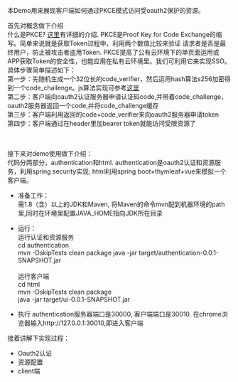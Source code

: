 本Demo用来展现客户端如何通过PKCE模式访问受oauth2保护的资源。

首先对概念做下介绍<br>
    什么是PKCE? <a href="https://tools.ietf.org/html/rfc7636" target="_blank">这里</a>有详细的介绍. PKCE是Proof Key for Code Exchange的缩写。简单来说就是获取Token过程中，利用两个数值比较来验证
请求者是否是最终用户，防止被攻击者盗用Token. PKCE提高了公有云环境下的单页面运用或APP获取Token的安全性，也能应用在私有云环境里。我们可利用它来实现SSO。 <br>
  具体步骤简单描述如下：<br>
  第一步：先随机生成一个32位长的code_verifier，然后运用hash算法s256加密得到一个code_challenge。js算法实现可参考<a href="https://tonyxu.io/zh/posts/2018/oauth2-pkce-flow/">这里</a><br>
  第二步：客户端向oauth2认证服务器申请认证码code,并带着code_challenge，oauth2服务器返回一个code,并将code_challenge缓存<br>
  第三步：客户端利用返回的code+code_verifier来向oauth2服务器申请token<br>
  第四步：客户端通过在header里加bearer token就能访问受限资源了<br>
 
<br><br>
接下来对demo使用做下介绍：<br>
代码分两部分，authentication和html. authentication是oauth2认证和资源服务，利用spring security实现; html利用spring boot+thymleaf+vue来模拟一个客户端。<br>
* 准备工作：<br>
  需1.8（含）以上的JDK和Maven, 将Maven的命令mvn配到机器环境的path里,同时在环境里配置JAVA_HOME指向JDK所在目录<br> 

* 运行：<br>
  运行认证和资源服务<br>
  cd authentication <br>
  mvn -DskipTests clean package
  java -jar target/authentication-0.0.1-SNAPSHOT.jar
  <br><br>
  运行客户端<br>
  cd html <br>
  mvn -DskipTests clean package <br>
  java -jar target/ui-0.0.1-SNAPSHOT.jar <br>
  
* 执行
  authentication服务器端口是30000, 客户端端口是30010. 在chrome浏览器输入http://127.0.0.1:30010,即进入客户端

 

接着讲解下实现过程：
* Oauth2认证
* 资源配置
* client端
